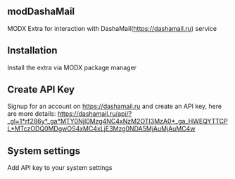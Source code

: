 ## modDashaMail
MODX Extra for interaction with DashaMail(https://dashamail.ru) service

## Installation
Install the extra via MODX package manager

## Create API Key
Signup for an account on https://dashamail.ru and create an API key, here are more details: https://dashamail.ru/api/?_gl=1*rf286y*_ga*MTY0NjI0Mzg4NC4xNzM2OTI3MzA0*_ga_HWEQYTTCPL*MTczODQ0MDgwOS4xMC4xLjE3Mzg0NDA5MjAuMjAuMC4w

## System settings
Add API key to your system settings
